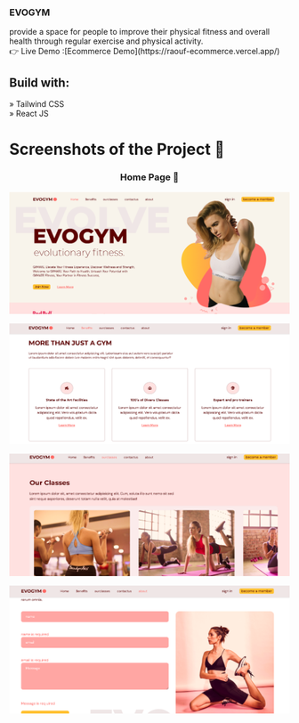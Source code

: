  <h3>EVOGYM</h3> provide a space for people to improve their physical fitness and overall health through regular exercise and physical activity. </br>
 👉 Live Demo :[Ecommerce Demo](https://raouf-ecommerce.vercel.app/)

 <h2>Build with:</h2> 
» Tailwind CSS </br>
» React JS


<h1>Screenshots of the Project 📸</h1>

<div align="center">
 <h3>Home Page 🏡</h3> 
</div>

![Alt Text](<https://github.com/Yassine-jarir/Gymate/blob/f57c14b7a2aae8ae3ecdba3dc95fa7a04f3bafd7/src/assets/GithubImgs/Vite-React-TS%20(3).png>)

![Alt Text](<https://github.com/Yassine-jarir/Gymate/blob/f57c14b7a2aae8ae3ecdba3dc95fa7a04f3bafd7/src/assets/GithubImgs/Vite-React-TS%20(2).png>)

![Alt Text](<https://github.com/Yassine-jarir/Gymate/blob/f57c14b7a2aae8ae3ecdba3dc95fa7a04f3bafd7/src/assets/GithubImgs/Vite-React-TS%20(1).png>)

![Alt Text](<https://github.com/Yassine-jarir/Gymate/blob/f57c14b7a2aae8ae3ecdba3dc95fa7a04f3bafd7/src/assets/GithubImgs/Vite-React-TS.png>)

